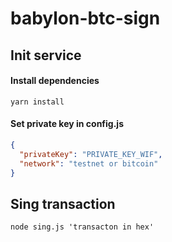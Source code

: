 # babylon-btc-sign

## Init service
#### Install dependencies
```shell
yarn install
```
#### Set private key in config.js

```json
{
  "privateKey": "PRIVATE_KEY_WIF",
  "network": "testnet or bitcoin"
}
```

## Sing transaction
```shell
node sing.js 'transacton in hex'
```

